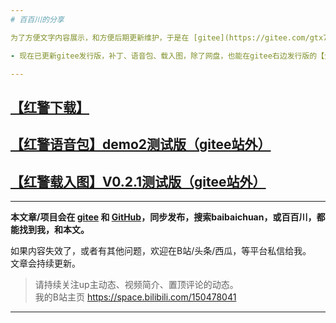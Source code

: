 ```yaml
---
# 百百川的分享

为了方便文字内容展示，和方便后期更新维护，于是在 [gitee](https://gitee.com/gtx750ti/bbc) 和 [GitHub](https://github.com/750ti/baibaichuan)，创建了文章仓库！

- 现在已更新gitee发行版，补丁、语音包、载入图，除了网盘，也能在gitee右边发行版的【全部】直接下载。  

---
```


## [【红警下载】](https://github.com/750ti/baibaichuan-RA2)

## [【红警语音包】demo2测试版（gitee站外）](https://gitee.com/gtx750ti/bbc/issues/I46WH0)  

## [【红警载入图】V0.2.1测试版（gitee站外）](https://gitee.com/gtx750ti/bbc/issues/I4MX8A)  


---


**本文章/项目会在 [gitee](https://gitee.com/gtx750ti/bbc) 和 [GitHub](https://github.com/750ti/baibaichuan)，同步发布，搜索baibaichuan，或百百川，都能找到我，和本文。**

如果内容失效了，或者有其他问题，欢迎在B站/头条/西瓜，等平台私信给我。  
文章会持续更新。

> 请持续关注up主动态、视频简介、置顶评论的动态。  
> 我的B站主页 https://space.bilibili.com/150478041  

---
